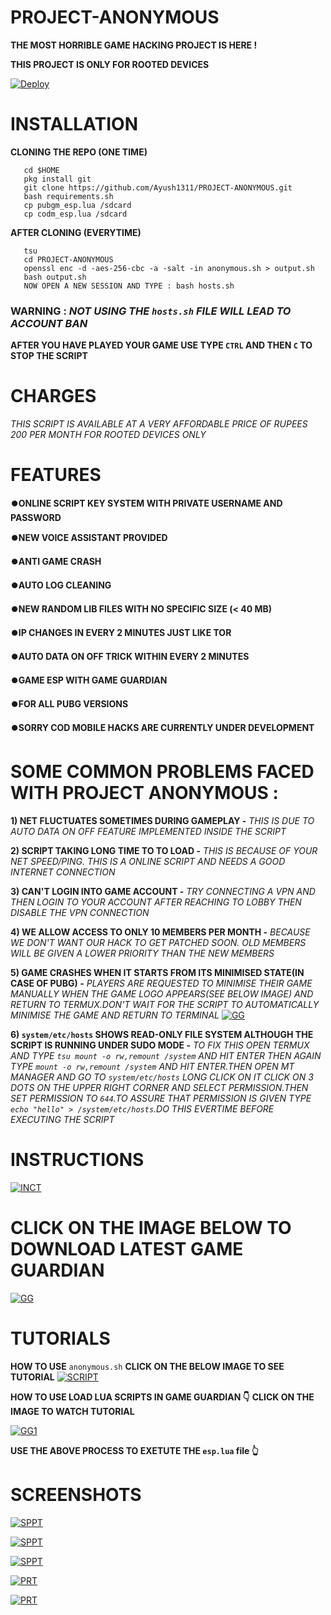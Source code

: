 # PROJECT-ANONYMOUS

**THE MOST HORRIBLE GAME HACKING PROJECT IS HERE !**

**THIS PROJECT IS ONLY FOR ROOTED DEVICES**

[![Deploy](https://telegra.ph/file/7ca5bc0f3e72ac82edb1f.jpg)](https://ayush1311.github.io/PROJECT-ANONYMOUS/)

# INSTALLATION

**CLONING THE REPO (ONE TIME)**

```
   cd $HOME
   pkg install git
   git clone https://github.com/Ayush1311/PROJECT-ANONYMOUS.git    
   bash requirements.sh
   cp pubgm_esp.lua /sdcard
   cp codm_esp.lua /sdcard
```
**AFTER CLONING (EVERYTIME)**

```
   tsu
   cd PROJECT-ANONYMOUS
   openssl enc -d -aes-256-cbc -a -salt -in anonymous.sh > output.sh 
   bash output.sh
   NOW OPEN A NEW SESSION AND TYPE : bash hosts.sh
```
### WARNING : _NOT USING THE `hosts.sh` FILE WILL LEAD TO ACCOUNT BAN_

**AFTER YOU HAVE PLAYED YOUR GAME USE TYPE `CTRL` AND THEN `C` TO STOP THE SCRIPT**
# CHARGES
_THIS SCRIPT IS AVAILABLE AT A VERY AFFORDABLE PRICE OF RUPEES 200 PER MONTH FOR ROOTED DEVICES ONLY_

# FEATURES 

**⏺️ONLINE SCRIPT
KEY SYSTEM WITH PRIVATE USERNAME AND PASSWORD**

**⏺️NEW VOICE ASSISTANT PROVIDED**

**⏺️ANTI GAME CRASH**

**⏺️AUTO LOG CLEANING**

**⏺️NEW RANDOM LIB FILES WITH NO SPECIFIC SIZE (< 40 MB)**

**⏺️IP CHANGES IN EVERY 2 MINUTES JUST LIKE TOR**

**⏺️AUTO DATA ON OFF TRICK WITHIN EVERY 2 MINUTES**

**⏺️GAME ESP WITH GAME GUARDIAN**

**⏺️FOR ALL PUBG VERSIONS**

**⏺️SORRY COD MOBILE HACKS ARE CURRENTLY UNDER DEVELOPMENT**

# SOME COMMON PROBLEMS FACED WITH PROJECT ANONYMOUS :

**1) NET FLUCTUATES SOMETIMES DURING GAMEPLAY -** _THIS IS DUE TO AUTO DATA ON OFF FEATURE IMPLEMENTED INSIDE THE SCRIPT_

**2) SCRIPT TAKING LONG TIME TO TO LOAD -** _THIS IS BECAUSE OF YOUR NET SPEED/PING. THIS IS A ONLINE SCRIPT AND NEEDS A GOOD INTERNET CONNECTION_

**3) CAN'T LOGIN INTO GAME ACCOUNT -** _TRY CONNECTING A VPN AND THEN LOGIN TO YOUR ACCOUNT AFTER REACHING TO LOBBY THEN DISABLE THE VPN CONNECTION_

**4) WE ALLOW ACCESS TO ONLY 10 MEMBERS PER MONTH -** _BECAUSE WE DON'T WANT OUR HACK TO GET PATCHED SOON. OLD MEMBERS WILL BE GIVEN A LOWER PRIORITY THAN THE NEW MEMBERS_

**5) GAME CRASHES WHEN IT STARTS FROM ITS MINIMISED STATE(IN CASE OF PUBG) -** _PLAYERS ARE REQUESTED TO MINIMISE THEIR GAME MANUALLY WHEN THE GAME LOGO APPEARS(SEE BELOW IMAGE) AND RETURN TO TERMUX.DON'T WAIT FOR THE SCRIPT TO AUTOMATICALLY MINIMISE THE GAME AND RETURN TO TERMINAL_
[![GG](https://telegra.ph/file/3b82df8f2d98f57b3b317.jpg)]()

**6) `system/etc/hosts` SHOWS READ-ONLY FILE SYSTEM ALTHOUGH THE SCRIPT IS RUNNING UNDER SUDO MODE -** _TO FIX THIS OPEN TERMUX AND TYPE `tsu mount -o rw,remount /system` AND HIT ENTER THEN AGAIN TYPE `mount -o rw,remount /system` AND HIT ENTER.THEN OPEN MT MANAGER AND GO TO `system/etc/hosts` LONG CLICK ON IT CLICK ON 3 DOTS ON THE UPPER RIGHT CORNER AND SELECT PERMISSION.THEN SET PERMISSION TO `644`.TO ASSURE THAT PERMISSION IS GIVEN TYPE `echo "hello" > /system/etc/hosts`.DO THIS EVERTIME BEFORE EXECUTING THE SCRIPT_

# INSTRUCTIONS
[![INCT](https://telegra.ph/file/d1410d93afc95075703a9.png)]()

# CLICK ON THE IMAGE BELOW TO DOWNLOAD LATEST GAME GUARDIAN
[![GG](https://telegra.ph/file/f3478590012a0250a8e20.png)](https://gameguardian.net/download)

# TUTORIALS

**HOW TO USE** `anonymous.sh`
**CLICK ON THE BELOW IMAGE TO SEE TUTORIAL**
[![SCRIPT](https://telegra.ph/file/f6f831ed26308428f6575.jpg)](https://m.youtube.com/watch?v=o5lIFiRy7rI&t=7s)

**HOW TO USE LOAD LUA SCRIPTS IN GAME GUARDIAN 👇** 
**CLICK ON THE IMAGE TO WATCH TUTORIAL**

[![GG1](https://telegra.ph/file/f44969e64bfcb436b1851.jpg)](https://m.youtube.com/watch?v=JH-G0mS14kk&t=1s)

**USE THE ABOVE PROCESS TO EXETUTE THE `esp.lua` file 👆**

# SCREENSHOTS

[![SPPT](https://telegra.ph/file/c946dddfb9bf84d96543a.png)]()

[![SPPT](https://telegra.ph/file/1e5f3fff17e722f6fe91c.png)]()

[![SPPT](https://telegra.ph/file/69cd3a808364a37e77b26.png)]()

[![PRT](https://telegra.ph/file/79efc92011f1ca00bfdc2.png)]()

[![PRT](https://telegra.ph/file/5478f8bd477ae56827f6e.png)]()
